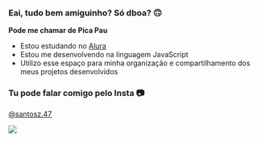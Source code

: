 ### Eai, tudo bem amiguinho? Só dboa? 🙃

**Pode me chamar de Pica Pau**

- Estou estudando no [Alura](https://www.alura.com.br)
- Estou me desenvolvendo na linguagem JavaScript
- Utilizo esse espaço para minha organização e compartilhamento dos meus projetos desenvolvidos

### Tu pode falar comigo pelo Insta 📷

[@santosz.47](https://www.instagram.com/santosz.47/)

![](https://media1.tenor.com/m/eCLfytBv4gcAAAAd/law-room.gif)
